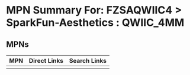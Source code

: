 



# MPN Summary For: FZSAQWIIC4 > SparkFun-Aesthetics : QWIIC_4MM

## MPNs
  

|MPN|Direct Links|Search Links|
| :--- | :--- | :--- |
||||
